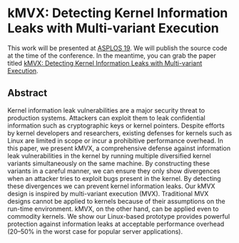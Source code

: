 # kMVX: Detecting Kernel Information Leaks with Multi-variant Execution

This work will be presented at [ASPLOS 19](https://asplos-conference.org). We will publish the source code at the time of the conference.
In the meantime, you can grab the paper titled [kMVX: Detecting Kernel Information Leaks with Multi-variant Execution](https://osterlund.xyz/static/asplos19-kmvx.pdf).

## Abstract
Kernel information leak vulnerabilities are a major security threat to production systems. Attackers can exploit them to leak confidential information such as cryptographic keys or kernel pointers. Despite efforts by kernel developers and researchers, existing defenses for kernels such as Linux are limited in scope or incur a prohibitive performance overhead.
In this paper, we present kMVX, a comprehensive defense against information leak vulnerabilities in the kernel by running multiple diversified kernel variants simultaneously on the same machine. By constructing these variants in a careful manner, we can ensure they only show divergences when an attacker tries to exploit bugs present in the kernel. By detecting these divergences we can prevent kernel information leaks. Our kMVX design is inspired by multi-variant execution (MVX). Traditional MVX designs cannot be applied to kernels because of their assumptions on the run-time environment. kMVX, on the other hand, can be applied even to commodity kernels. We show our Linux-based prototype provides powerful protection against information leaks at acceptable performance overhead (20–50% in the worst case for popular server applications).
